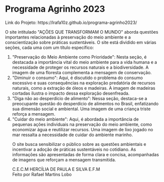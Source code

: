 # Programa Agrinho 2023
<p>Link do Projeto: https://lrafa10z.github.io/programa-agrinho2023/</p>

<p>O site intitulado "AÇÕES QUE TRANSFORMAM O MUNDO" aborda questões importantes relacionadas à preservação do meio ambiente e a conscientização sobre práticas sustentáveis. O site está dividido em várias seções, cada uma com um título específico:</p>
<ol>
<li>"Preservação do Meio Ambiente como Prioridade": Nesta seção, é destacada a importância vital do meio ambiente para a vida humana e a necessidade de proteger os recursos naturais e a biodiversidade. A imagem de uma floresta complementa a mensagem de conservação.

<li>"Diminuir o consumo": Aqui, é discutido o problema do consumo excessivo e suas consequências na exploração predatória de recursos naturais, como a extração de óleos e madeiras. A imagem de madeiras cortadas ilustra o impacto dessa exploração desenfreada.

<li>"Diga não ao desperdício de alimento": Nessa seção, destaca-se a preocupante questão do desperdício de alimentos no Brasil, enfatizando sua dimensão social e ambiental. Uma imagem de uma criança triste reforça a mensagem.

<li>"Cuidar do meio ambiente": Aqui, é abordada a importância de pequenas ações individuais na preservação do meio ambiente, como economizar água e reutilizar recursos. Uma imagem de lixo jogado no mar ressalta a necessidade de cuidar do ambiente marinho.
</ul>

<p>O site busca sensibilizar o público sobre as questões ambientais e incentivar a adoção de práticas sustentáveis no cotidiano. As informações são apresentadas de forma clara e concisa, acompanhadas de imagens que reforçam a mensagem transmitida.</p>

<p>
C.E.C.M HERCÍLIA DE PAULA E SILVA E.F.M <br>
Feito por Rafael Martins Lobo
</p>


